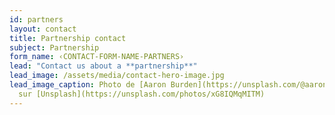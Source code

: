 ```yaml
---
id: partners
layout: contact
title: Partnership contact
subject: Partnership
form_name: ‹CONTACT-FORM-NAME-PARTNERS›
lead: "Contact us about a **partnership**"
lead_image: /assets/media/contact-hero-image.jpg
lead_image_caption: Photo de [Aaron Burden](https://unsplash.com/@aaronburden)
  sur [Unsplash](https://unsplash.com/photos/xG8IQMqMITM)
---
```

